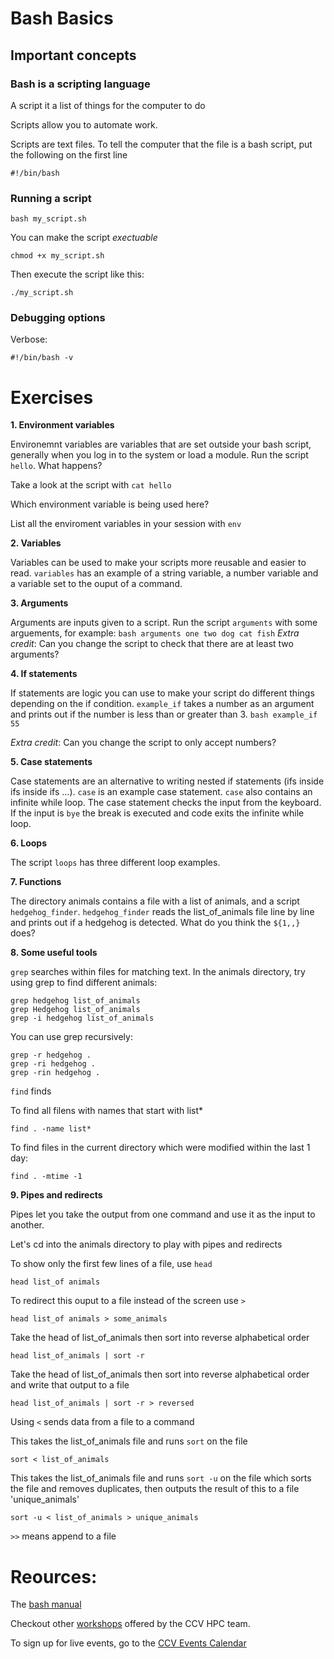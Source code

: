 # Bash Basics

## Important concepts

### Bash is a scripting language

A script it a list of things for the computer to do

Scripts allow you to automate work.

Scripts are text files.  To tell the computer that the file is a 
bash script, put the following on the first line

````
#!/bin/bash
````

### Running a script

````
bash my_script.sh
````

You can make the script *exectuable*

````
chmod +x my_script.sh
````

Then execute the script like this:

````
./my_script.sh
````


### Debugging options

Verbose:

```
#!/bin/bash -v
```

# Exercises

**1. Environment variables**

Environemnt variables are variables that are set outside your bash script, generally when you log in to the system or load a module. Run the script `hello`.  What happens? 

Take a look at the script with `cat hello`

Which environment variable is being used here?

List all the enviroment variables in your session with `env`

**2. Variables**

Variables can be used to make your scripts more reusable and easier to read. `variables` has an example of a string variable, a number variable and a variable set to the ouput of a command. 

**3. Arguments**

Arguments are inputs given to a script. Run the script `arguments` with some arguements, for example:
`bash arguments one two dog cat fish`
*Extra credit*: Can you change the script to check that there are at least two arguments?

**4. If statements**

If statements are logic you can use to make your script do different things depending on the if condition.  `example_if` takes a number as an argument and prints out if the number is less than or greater than 3. 
`bash example_if 55`

*Extra credit*: Can you change the script to only accept numbers?

**5. Case statements**

Case statements are an alternative to writing nested if statements (ifs inside ifs inside ifs ...).  `case` is an example case statement.  `case` also contains an infinite while loop. The case statement checks the input from the keyboard.  If the input is `bye` the break is executed and code exits the infinite while loop.  

**6. Loops**

The script `loops` has three different loop examples.  

**7. Functions**

The directory animals contains a file with a list of animals, and a script `hedgehog_finder`.  `hedgehog_finder` reads the list_of_animals file line by line and prints out if a hedgehog is detected.  What do you think the `${1,,}` does?


**8. Some useful tools**

`grep` searches within files for matching text.  In the animals directory, try using grep to find different animals:

````
grep hedgehog list_of_animals
grep Hedgehog list_of_animals
grep -i hedgehog list_of_animals
````

You can use grep recursively:

````
grep -r hedgehog .
grep -ri hedgehog .
grep -rin hedgehog .

````

`find` finds 
 
 To find all filens with names that start with list*
````
find . -name list*
````

To find files in the current directory which were modified within the last 1 day:

````
find . -mtime -1
````

**9. Pipes and redirects**

Pipes let you take the output from one command and use it as the input to another.

Let's cd into the animals directory to play with pipes and redirects

To show only the first few lines of a file, use `head`

````
head list_of animals
````

To redirect this ouput to a file instead of the screen use `>`

````
head list_of animals > some_animals
````

Take the head of list_of_animals then sort into reverse alphabetical order
````
head list_of_animals | sort -r
````

Take the head of list_of_animals then sort into reverse alphabetical order and write that output to a file

````
head list_of_animals | sort -r > reversed
````

Using `<` sends data from a file to a command
 

This takes the list_of_animals file and runs `sort` on the file
````
sort < list_of_animals
````

This takes the list_of_animals file and runs `sort -u` on the file which sorts the file and removes duplicates, then outputs the result of this to a file 'unique_animals'

````
sort -u < list_of_animals > unique_animals
````

`>>` means append to a file


# Reources:

The [bash manual](https://www.gnu.org/software/bash/manual/html_node/index.html) 

Checkout other [workshops](https://brownhpc.github.io/) offered by the CCV HPC team.

To sign up for live events, go to the [CCV Events Calendar](https://events.brown.edu/ccv/view/all)
